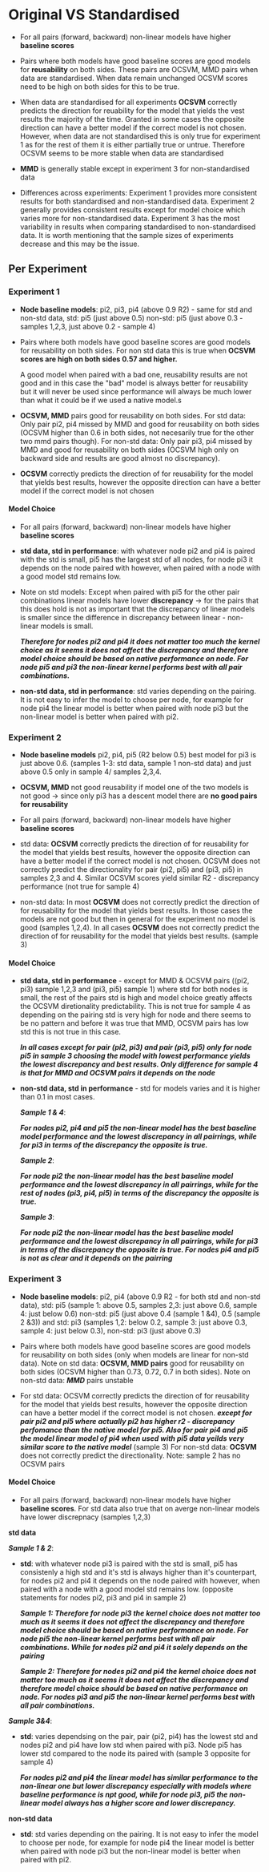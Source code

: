 # Original VS Standardised

- For all pairs (forward, backward) non-linear models have higher **baseline scores**


- Pairs where both models have good baseline scores are good models for **reusability** on both sides. These pairs are OCSVM, MMD pairs when data are standardised. When data remain unchanged OCSVM scores need to be high on both sides for this to be true.


- When data are standardised for all experiments **OCSVM** correctly predicts the direction for reuability for the model that yields the vest results the majority of the time. Granted in some cases the opposite direction can have a better model if the correct model is not chosen. However, when data are not standardised this is only true for experiment 1 as for the rest of them it is either partially true or untrue. Therefore OCSVM seems to be more stable when data are standardised


- **MMD** is generally stable except in experiment 3 for non-standardised data

- Differences across experiments: Experiment 1 provides more consistent results for both standardised and non-standardised data. Experiment 2 generally provides consistent results except for model choice which varies more for non-standardised data. Experiment 3 has the most variability in results when comparing standardised to non-standardised data. It is worth mentioning that the sample sizes of experiments decrease and this may be the issue. 

## Per Experiment

### Experiment 1

- **Node baseline models**: pi2, pi3, pi4 (above 0.9 R2) - same for std and non-std data, std: pi5 (just above 0.5) non-std: pi5 (just above 0.3 - samples 1,2,3, just above 0.2 - sample 4)

- Pairs where both models have good baseline scores are good models for reusability on both sides. For non std data this is true when **OCSVM scores are high on both sides 0.57 and higher.**

    A good model when paired with a bad one, reusability results are not good and in this case the "bad" model is always better for reusability but it will never be used since performance will always be much lower than what it could be if we used a native model.s

- **OCSVM, MMD** pairs good for reusability on both sides. For std data: Only pair pi2, pi4 missed by MMD and good for reusability on both sides (OCSVM higher than 0.6 in both sides, not necesarily true for the other two mmd pairs though). For non-std data: Only pair pi3, pi4 missed by MMD and good for reusability on both sides (OCSVM high only on backward side and results are good almost no discrepancy).

- **OCSVM** correctly predicts the direction of for reusability for the model that yields best results, however the opposite direction can have a better model if the correct model is not chosen

#### Model Choice

- For all pairs (forward, backward) non-linear models have higher **baseline scores**

- **std data, std in performance**: with whatever node pi2 and pi4 is paired with the std is small, pi5 has the largest std of all nodes, for node pi3 it depends on the node paired with however, when paired with a node with a good model std remains low. 

- Note on std models: Except when paired with pi5 for the other pair combinations linear models have lower **discrepancy** -> for the pairs that this does hold is not as important that the discrepancy of linear models is smaller since the difference in discrepancy between linear - non-linear models is small.

    ***Therefore for nodes pi2 and pi4 it does not matter too much the kernel choice as it seems it does not affect the discrepancy and therefore model choice should be based on native performance on node. For node pi5 and pi3 the non-linear kernel performs best with all pair combinations.***
    
    
- **non-std data, std in performance**: std varies depending on the pairing. It is not easy to infer the model to choose per node, for example for node pi4 the linear model is better when paired with node pi3 but the non-linear model is better when paired with pi2.

### Experiment 2

- **Node baseline models**  pi2, pi4, pi5 (R2 below 0.5) best model for pi3 is just above 0.6. (samples 1-3: std data, sample 1 non-std data) and just above 0.5 only in sample 4/ samples 2,3,4.


- **OCSVM, MMD** not good reusability if model one of the two models is not good -> since only pi3 has a descent model there are **no good pairs for reusability**


- For all pairs (forward, backward) non-linear models have higher **baseline scores**


- std data: **OCSVM** correctly predicts the direction of for reusability for the model that yields best results, however the opposite direction can have a better model if the correct model is not chosen. OCSVM does not correctly predict the directionality for pair (pi2, pi5) and (pi3, pi5) in samples 2,3 and 4. Similar OCSVM scores yield similar R2 - discrepancy performance (not true for sample 4)

- non-std data: In most **OCSVM** does not correctly predict the direction of for reusability for the model that yields best results. In those cases the models are not good but then in general for the experiment no model is good (samples 1,2,4). In all cases **OCSVM** does not correctly predict the direction of for reusability for the model that yields best results. (sample 3)

#### Model Choice

- **std data, std in performance** - except for MMD & OCSVM pairs ((pi2, pi3) sample 1,2,3  and (pi3, pi5) sample 1) where std for both nodes is small, the rest of the pairs std is high and model choice greatly affects the OCSVM diretionality predictability. This is not true for sample 4 as depending on the pairing std is very high for node and there seems to be no pattern and before it was true that MMD, OCSVM pairs has low std this is not true in this case.

    ***In all cases except for pair (pi2, pi3) and pair (pi3, pi5) only for node pi5 in sample 3 choosing the model with lowest performance yields the lowest discrepancy and best results. Only difference for sample 4 is that for MMD and OCSVM pairs it depends on the node***

- **non-std data, std in performance** - std for models varies and it is higher than 0.1 in most cases.

    ***Sample 1 & 4***:

    ***For nodes pi2, pi4 and pi5 the non-linear model has the best baseline model performance and the lowest discrepancy in all pairrings, while for pi3 in terms of the discrepancy the opposite is true.***
    
    ***Sample 2***:
    
    ***For node pi2 the non-linear model has the best baseline model performance and the lowest discrepancy in all pairrings, while for the rest of nodes (pi3, pi4, pi5) in terms of the discrepancy the opposite is true.***
    
    ***Sample 3***:

    ***For node pi2 the non-linear model has the best baseline model performance and the lowest discrepancy in all pairrings, while for pi3 in terms of the discrepancy the opposite is true. For nodes pi4 and pi5 is not as clear and it depends on the pairring***
    
### Experiment 3

- **Node baseline models**: pi2, pi4 (above 0.9 R2 - for both std and non-std data), std: pi5 (sample 1: above 0.5, samples 2,3: just above 0.6, sample 4: just below 0.6) non-std: pi5 (just above 0.4 (sample 1 &4), 0.5 (sample 2 &3)) and std: pi3 (samples 1,2: below 0.2, sample 3: just above 0.3, sample 4: just below 0.3), non-std: pi3 (just above 0.3)

- Pairs where both models have good baseline scores are good models for reusability on both sides (only when models are linear for non-std data). Note on std data: **OCSVM, MMD pairs** good for reusability on both sides (OCSVM higher than 0.73, 0.72, 0.7 in both sides). Note on non-std data: ***MMD*** pairs unstable 

- For std data: OCSVM correctly predicts the direction of for reusability for the model that yields best results, however the opposite direction can have a better model if the correct model is not chosen. ***except for pair pi2 and pi5 where actually pi2 has higher r2 - discrepancy perfomance than the native model for pi5. Also for pair pi4 and pi5 the model linear model of pi4 when used with pi5 data yeilds very similar score to the native model*** (sample 3) For non-std data: **OCSVM** does not correctly predict the directionality. Note: sample 2 has no OCSVM pairs

#### Model Choice

- For all pairs (forward, backward) non-linear models have higher **baseline scores**. For std data also true that on averge non-linear models have lower discrepnacy (samples 1,2,3)

**std data**

***Sample 1 & 2***:

- **std**: with whatever node pi3 is paired with the std is small, pi5 has consistenly a high std and it's std is always higher than it's counterpart, for nodes pi2 and pi4 it depends on the node paired with however, when paired with a node with a good model std remains low. (opposite statements for nodes pi2, pi3 and pi4 in sample 2)

    ***Sample 1: Therefore for node pi3 the kernel choice does not matter too much as it seems it does not affect the discrepancy and therefore model choice should be based on native performance on node. For node pi5 the non-linear kernel performs best with all pair combinations. While for nodes pi2 and pi4 it solely depends on the pairing***

    ***Sample 2: Therefore for nodes pi2 and pi4 the kernel choice does not matter too much as it seems it does not affect the discrepancy and therefore model choice should be based on native performance on node. For nodes pi3 and pi5 the non-linear kernel performs best with all pair combinations.***
    
***Sample 3&4***: 
- **std**: varies dependsing on the pair, pair (pi2, pi4) has the lowest std and nodes pi2 and pi4 have low std when paired with pi3. Node pi5 has lower std compared to the node its paired with (sample 3 opposite for sample 4)

    ***For nodes pi2 and pi4 the linear model has similar performance to the non-linear one but lower discrepancy especially with models where baseline performance is npt good, while for node pi3, pi5 the non-linear model always has a higher score and lower discrepancy.***
    
**non-std data**
    
- **std**: std varies depending on the pairing. It is not easy to infer the model to choose per node, for example for node pi4 the linear model is better when paired with node pi3 but the non-linear model is better when paired with pi2.
